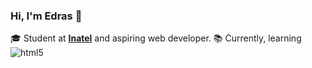 ### Hi, I'm Edras 👋
🎓 Student at [**Inatel**][ur] and aspiring web developer.
📚 Currently, learning <img alt="html5" src="https://img.shields.io/badge/-HTML5-E34F26?style=flat-square&logo=html5&logoColor=white"/>


[ur]: https://inatel.br/
